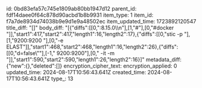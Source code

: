 id: 0bd83efa57c745e1809ab80bb1947d12
parent_id: fdf14daee0f64c878d90acbd1b8b9931
item_type: 1
item_id: f7a7de8934d74038b9e9d1e9a48502ec
item_updated_time: 1723892120547
title_diff: "[]"
body_diff: "[{\"diffs\":[[0,\":8.15.0\\\n\"],[1,\"#\"],[0,\"#docker \"]],\"start1\":417,\"start2\":417,\"length1\":16,\"length2\":17},{\"diffs\":[[0,\"stic -p \"],[1,\"9200:9200 \"],[0,\"-e ELAST\"]],\"start1\":468,\"start2\":468,\"length1\":16,\"length2\":26},{\"diffs\":[[0,\"d=false\\\"\"],[-1,\" 9200:9200\"],[0,\" -it -m \"]],\"start1\":590,\"start2\":590,\"length1\":26,\"length2\":16}]"
metadata_diff: {"new":{},"deleted":[]}
encryption_cipher_text: 
encryption_applied: 0
updated_time: 2024-08-17T10:56:43.641Z
created_time: 2024-08-17T10:56:43.641Z
type_: 13